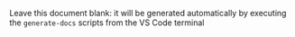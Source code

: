 Leave this document blank: it will be generated automatically by executing the `generate-docs` scripts from the VS Code terminal
